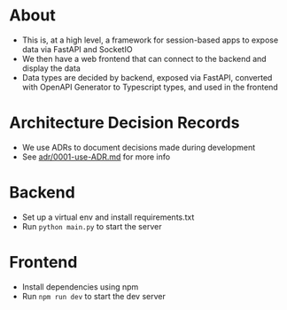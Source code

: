 # About
- This is, at a high level, a framework for session-based apps to expose data via FastAPI and SocketIO
- We then have a web frontend that can connect to the backend and display the data
- Data types are decided by backend, exposed via FastAPI, converted with OpenAPI Generator to Typescript types, and used in the frontend

# Architecture Decision Records
- We use ADRs to document decisions made during development
- See [adr/0001-use-ADR.md](adr/0001-use-ADR.md) for more info

# Backend
- Set up a virtual env and install requirements.txt
- Run `python main.py` to start the server

# Frontend
- Install dependencies using npm
- Run `npm run dev` to start the dev server